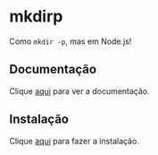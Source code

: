 # mkdirp

Como `mkdir -p`, mas em Node.js!

## Documentação

Clique [aqui](https://github.com/isaacs/node-mkdirp) para ver a documentação.

## Instalação

Clique [aqui](https://www.npmjs.com/package/mkdirp) para fazer a instalação.
